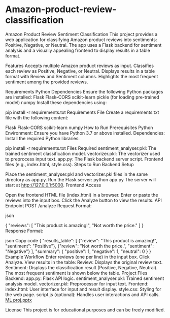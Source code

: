 # Amazon-product-review-classification
Amazon Product Review Sentiment Classification
This project provides a web application for classifying Amazon product reviews into sentiments: Positive, Negative, or Neutral. The app uses a Flask backend for sentiment analysis and a visually appealing frontend to display results in a table format.

Features
Accepts multiple Amazon product reviews as input.
Classifies each review as Positive, Negative, or Neutral.
Displays results in a table format with Review and Sentiment columns.
Highlights the most frequent sentiment among the provided reviews.

Requirements
Python Dependencies
Ensure the following Python packages are installed:
Flask
Flask-CORS
scikit-learn
pickle (for loading pre-trained model)
numpy
Install these dependencies using:


pip install -r requirements.txt
Requirements File
Create a requirements.txt file with the following content:

Flask
Flask-CORS
scikit-learn
numpy
How to Run
Prerequisites
Python Environment: Ensure you have Python 3.7 or above installed.
Dependencies: Install the required Python libraries:

pip install -r requirements.txt
Files Required
sentiment_analyser.pkl: The trained sentiment classification model.
vectorizer.pkl: The vectorizer used to preprocess input text.
app.py: The Flask backend server script.
Frontend files (e.g., index.html, style.css).
Steps to Run
Backend Setup

Place the sentiment_analyser.pkl and vectorizer.pkl files in the same directory as app.py.
Run the Flask server:
python app.py
The server will start at http://127.0.0.1:5000.
Frontend Access

Open the frontend HTML file (index.html) in a browser.
Enter or paste the reviews into the input box.
Click the Analyze button to view the results.
API Endpoint
POST /analyze
Request Format:

json

{
    "reviews": [
        "This product is amazing!",
        "Not worth the price."
    ]
}
Response Format:

json
Copy code
{
    "results_table": [
        {"review": "This product is amazing!", "sentiment": "Positive"},
        {"review": "Not worth the price.", "sentiment": "Negative"}
    ],
    "summary": {
        "positive": 1,
        "negative": 1,
        "neutral": 0
    }
}
Example Workflow
Enter reviews (one per line) in the input box.
Click Analyze.
View results in the table:
Review: Displays the original review text.
Sentiment: Displays the classification result (Positive, Negative, Neutral).
The most frequent sentiment is shown below the table.
Project Files
Backend:
app.py: Flask API logic.
sentiment_analyser.pkl: Trained sentiment analysis model.
vectorizer.pkl: Preprocessor for input text.
Frontend:
index.html: User interface for input and result display.
style.css: Styling for the web page.
script.js (optional): Handles user interactions and API calls.
[ML proj.pptx](https://github.com/user-attachments/files/17978983/ML.proj.pptx)

License
This project is for educational purposes and can be freely modified.




